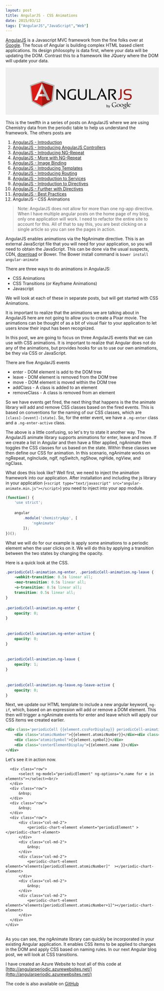 ```yaml
---
layout: post
title: AngularJS - CSS Animations
date: 2015/03/12
tags: ["AngularJS","JavaScript","Web"]
---
```


[AngularJS](http://www.angularjs.org) is a Javascript MVC framework from the fine folks over at
[Google](http://www.google.com). The focus of Angular is building complex
 HTML based client applications. Its design philosophy is data first, where your data will be updating the DOM.
 Contrast this to a framework like JQuery where the DOM will update your data.

![AngularJS Logo](angularLogo.png)

This is the twelfth in a series of posts on AngularJS where we are using Chemistry data from the periodic table
to help us understand the framework. The others posts are

1. [AngularJS - Introduction](http://www.jptacek.com/2013/10/angularjs-introduction/)
2. [AngularJS - Introducing AngularJS Controllers](http://www.jptacek.com/2013/10/introducing-angularjs-controllers/)
3. [AngularJS - Introducing NG-Repeat](http://www.jptacek.com/2013/10/angularjs-introducing-ng-repeat/)
4. [AngularJS - More with NG-Repeat](http://www.jptacek.com/2014/01/angularjs-further-with-ng-repeat/)
5. [AngularJS - Image Binding](http://www.jptacek.com/2014/01/angularjs-lou-reed/)
6. [AngularJS - Introducing Templates](http://www.jptacek.com/2014/02/angularJS-templates/)
7. [AngularJS - Introducing Routing](http://www.jptacek.com/2014/02/angularJS-IntroToRouting/)
8. [AngularJS - Introduction to Services](http://www.jptacek.com/2014/05/angularJS-Intro-To-Services/)
9. [AngularJS - Introduction to Directives](http://www.jptacek.com/2014/06/angularJS-intro-to-directives/)
10. [AngularJS - Further with Directives](http://jptacek.com/2014/12/angularJS-further-with-directives/)
11. [AngularJS - Best Practices](http://jptacek.com/2015/02/angularJS-Best-Practices/)
12. AngularJS - CSS Animations

>Note: AngularJS does not allow for more than one ng-app directive. When I have multiple angular posts on
the home page of my blog, only one application will work. I need to refactor the entire site to account for
this. All of that to say this, you are best clicking on a single article so you can see the pages in action.

AngularJS enables animations via the NgAnimate directive. This is an external JavaScript file that you will need for
your application, so you will need to obtain the JavaScript. This can be done via the usual suspects, CDN,
[download](https://code.angularjs.org/) or Bower. The Bower install command is ``bower install angular-animate``

There are three ways to do animations in AngularJS:
* CSS Animations
* CSS Transitions (or Keyframe Animations)
* Javascript

We will look at each of these in separate posts, but will get started with CSS Animations.

It is important to realize that the animations we are talking about in AngularJS here are not going to allow you to
create a Pixar movie. The animations can be thought of as a bit of visual flair to your application to let users know
their input has been recognized.

In this post, we are going to focus on three AngularJS events that we can use with CSS animations. It is important to
realize that Angular does not do any of the animations, but provides hooks for us to use our own animations, be they
via CSS or JavaScript.

There are five AngularJS events
* enter - DOM element is add to the DOM tree
* leave - DOM element is removed from the DOM tree
* move - DOM element is moved within the DOM tree
* addClass - A class is added to an element
* removeClass - A class is removed from an element

So we have events get fired, the next thing that happens is the the animate library will add and remove CSS classes
  based on the fired events. This is based on conventions for the naming of our CSS classes, which are
 ``[class]-[event]-[state]``. So, for the enter event, we have a ``.ng-enter``
 class and a ``.ng-enter-active`` class.

The above is a little confusing, so let's try to state it another way. The AngularJS animate library supports animations
for enter, leave and move. If we create a list in Angular and then have a filter applied, ngAnimate then toggles the
CSS classes for us based on the state. Within these classes we then define our CSS for animation. In this scenario,
ngAnimate works on ngRepeat, ngInclude, ngIf, ngSwitch, ngShow, ngHide, ngView, and ngClass.

What does this look like? Well first, we need to inject the animation framework into our application. After installation
and including the js library in your application
(```<script type="text/javascript" src="angular-animate.min.js"></script>```) you need to inject into your app module.

```javascript
(function() {
    'use strict';

    angular
        .module('chemistryApp', [
            'ngAnimate'
        ]);
})();
```

What we will do for our example is apply some animations to a periodic element when the user clicks on it. We will do
this by applying a transition between the two states by changing the opacity.

Here is a quick look at the CSS.

```css
.periodicCell-animation.ng-enter, .periodicCell-animation.ng-leave {
    -webkit-transition: 0.5s linear all;
    -moz-transition: 0.5s linear all;
    -o-transition: 0.5s linear all;
    transition: 0.5s linear all;
}

.periodicCell-animation.ng-enter {
    opacity: 0;
}


.periodicCell-animation.ng-enter-active {
    opacity: 0;
}


.periodicCell-animation.ng-leave {
    opacity: 1;
}


.periodicCell-animation.ng-leave.ng-leave-active {
    opacity: 0;
}
```

Next, we update our HTML template to include a new angular keyword, ``ng-if``, which, based on an expression will add
or remove a DOM element. This then will trigger a ngAnimate events for enter and leave which will apply our CSS
items we created earlier.

```xml
<div class='periodicCell {{element.cssForDisplay}} periodicCell-animation' data-ng-if="!fullElement">
    <div class="atomicNumber">{{element.atomicNumber}}</div><div class="atomicWeight">{{element.atomicWeight}}</div>
    <div class="atomicSymbol">{{element.symbol}}</div>
    <div class="centerElementDisplay">{{element.name }}</div>
</div>

```

Let's see it in action now.


<div id="app" ng-app="chemistryApp">
    <div class="container" ng-controller="chemistryController">

      <div class="row">
          <select ng-model="periodicElement" ng-options="e.name for e in elements"></select><br/>
      </div>
      <div class="row">
          &nbsp;
      </div>
      <div class="row">
          &nbsp;
      </div>
      <div class="row">
          <div class="col-md-2">
              <periodic-chart-element element="periodicElement" ></periodic-chart-element>
          </div>
          <div class="col-md-2">
              &nbsp;
          </div>
          <div class="col-md-2">
              <periodic-chart-element element="elements[periodicElement.atomicNumber]"  ></periodic-chart-element>
          </div>
          <div class="col-md-2">
              &nbsp;
          </div>
          <div class="col-md-2">
              <periodic-chart-element element="elements[periodicElement.atomicNumber+1]"></periodic-chart-element>
          </div>
      </div>
    </div>
</div>

<br/>
As you can see, the ngAnimate library can quickly be incorporated in your existing Angular application. It enables
CSS items to be applied to changes in the DOM and apply CSS based on naming rules. In our next Angular blog post,
we will
look at CSS transitions.

I have created an Azure Website to host all of this code at [http://angularperiodic.azurewebsites.net/](http://angularperiodic.azurewebsites.net/)

The code is also available on [GitHub](https://github.com/jptacek/AngularPeriodic)

<link href="/2015/03/angularJS-CSS-Animation/css/animate.css" rel="stylesheet" >

<script type="text/javascript" src="/2015/03/angularJS-CSS-Animation/js/chemistryApp.js"></script>
<script type="text/javascript" src="/2015/03/angularJS-CSS-Animation/js/chemistryController.js"></script>
<script type="text/javascript" src="/2015/03/angularJS-CSS-Animation/js/chemistryService.js"></script>
<script type="text/javascript" src="/2015/03/angularJS-CSS-Animation/js/chemistryDirective.js"></script>


